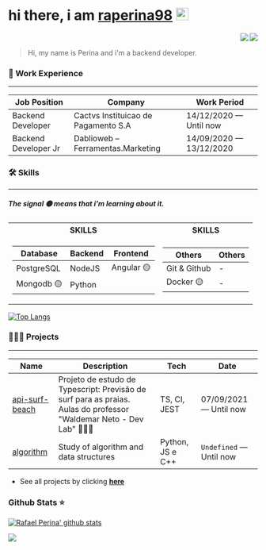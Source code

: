 # hi there, i am [raperina98](mailto:rafaelperina.98@gmail.com?subject=[GitHub]%20Source%20Han%20Sans) <img src="https://media.giphy.com/media/hvRJCLFzcasrR4ia7z/giphy.gif" width="25px"> 


<a target="_blank" href="https://www.linkedin.com/in/rafael-santos-perina-829419173">
  <img align="right" src="https://img.shields.io/badge/-LinkedIn-0077B5?style=for-the-badge&logo=Linkedin&logoColor=white"></img>
</a>
<a target="_blank" href="mailto:rafaelperina.98@gmail.com">
  <img align="right" src="https://img.shields.io/badge/-Gmail-D14836?style=for-the-badge&logo=Gmail&logoColor=white"></img>
</a>



<br>

> Hi, my name is Perina and i'm a backend developer.

###  💼 Work Experience
------------

  
| Job Position                 | Company                                    | Work Period             |
| ---------------------------- | ------------------------------------------ | ----------------------- |
| Backend Developer            | Cactvs Instituicao de Pagamento S.A        | 14/12/2020 — Until now  |
| Backend Developer Jr         | Dablioweb – Ferramentas.Marketing          | 14/09/2020 — 13/12/2020 |
  



### 🛠️ Skills 
------------

##### The signal 🟡 means that i'm learning about it.

<table>
  
<tr> <th>SKILLS</th> <th>SKILLS</th> </tr>
  
<tr><td>

|  Database   | Backend  | Frontend   |
|-------------|----------|------------|
| PostgreSQL  | NodeJS   | Angular 🟡 |
| Mongodb 🟡 | Python   ||

</td><td>

|  Others     | Others  | 
|-------------|----------|
| Git & Github| -   | 
| Docker 🟡  | -   |

</td></tr>

</table>



[![Top Langs](https://github-readme-stats.vercel.app/api/top-langs/?username=raperina98&theme=algolia&layout=compact&hide=javascript,html)](https://github.com/anuraghazra/github-readme-stats)

  
### 👨🏻‍💻 Projects
------------

| Name                         | Description                                | Tech                    |   Date                  |
| ---------------------------- | ------------------------------------------ | ----------------------- | ----------------------- |
| [api-surf-beach]   | Projeto de estudo de Typescript: Previsão de surf para as praias. Aulas do professor "Waldemar Neto - Dev Lab" 🏄🏻‍♂️  | TS, CI, JEST |07/09/2021 — Until now  |
| [algorithm]                  | Study of algorithm and data structures     | Python, JS e C++        | `Undefined` — Until now  |
  
- See all projects by clicking **[here]**

[here]: <https://github.com/raperina98/raperina98/blob/main/PROJETOS.md>
[api-surf-beach]: <https://github.com/raperina98/api-surf-beach>
[algorithm]: <https://github.com/raperina98/algorithm-c>


### Github Stats ⭐
[![Rafael Perina' github stats](https://github-readme-stats.vercel.app/api?username=raperina98&show_icons=true&theme=tokyonight)](https://github.com/anuraghazra/github-readme-stats)

![](https://visitor-badge.glitch.me/badge?page_id=raperina98.raperina98)

